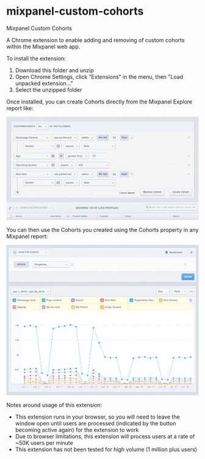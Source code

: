 # mixpanel-custom-cohorts
Mixpanel Custom Cohorts

A Chrome extension to enable adding and removing of custom cohorts within the Mixpanel web app.

To install the extension:

1. Download this folder and unzip
2. Open Chrome Settings, click "Extensions" in the menu, then "Load unpacked extension..."
3. Select the unzipped folder

Once installed, you can create Cohorts directly from the Mixpanel Explore report like:

![](MixpanelExplore.gif)

You can then use the Cohorts you created using the Cohorts property in any Mixpanel report:

![](MixpanelCohorts.gif)

Notes around usage of this extension:
- This extension runs in your browser, so you will need to leave the window open until users are processed (indicated by the button becoming active again) for the extension to work
- Due to browser limitations, this extension will process users at a rate of ~50K users per minute
- This extension has not been tested for high volume (1 million plus users)